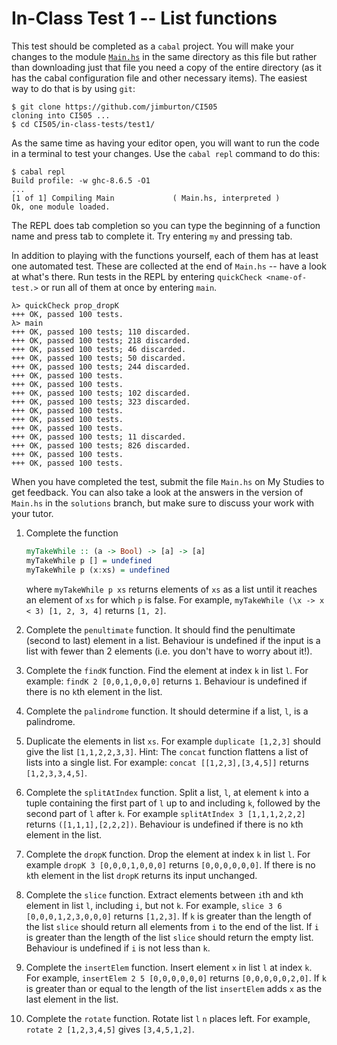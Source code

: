 # In-Class Test 1 -- List functions

This test should be completed as a `cabal` project. You will make
your changes to the module [`Main.hs`](Main.hs) in the same
directory as this file but rather than downloading just that file you
need a copy of the entire directory (as it has the cabal configuration file 
and other necessary items). The easiest way to do that is by using `git`:

```
$ git clone https://github.com/jimburton/CI505
cloning into CI505 ...
$ cd CI505/in-class-tests/test1/
```

As the same time as having your editor open,
you will want to run the code in a terminal to test your changes.  Use
the `cabal repl` command to do this:

```
$ cabal repl
Build profile: -w ghc-8.6.5 -O1
...
[1 of 1] Compiling Main             ( Main.hs, interpreted )
Ok, one module loaded.

```

The REPL does tab completion so you can type the beginning of a
function name and press tab to complete it. Try entering `my` and
pressing tab.

In addition to playing with the functions yourself, each of them has
at least one automated test. These are collected at the end of
`Main.hs` -- have a look at what's there. Run tests in the REPL by
entering `quickCheck <name-of-test.>` or run all of them at once by
entering `main`. 

```
λ> quickCheck prop_dropK
+++ OK, passed 100 tests.
λ> main
+++ OK, passed 100 tests; 110 discarded.
+++ OK, passed 100 tests; 218 discarded.
+++ OK, passed 100 tests; 46 discarded.
+++ OK, passed 100 tests; 50 discarded.
+++ OK, passed 100 tests; 244 discarded.
+++ OK, passed 100 tests.
+++ OK, passed 100 tests.
+++ OK, passed 100 tests; 102 discarded.
+++ OK, passed 100 tests; 323 discarded.
+++ OK, passed 100 tests.
+++ OK, passed 100 tests.
+++ OK, passed 100 tests.
+++ OK, passed 100 tests; 11 discarded.
+++ OK, passed 100 tests; 826 discarded.
+++ OK, passed 100 tests.
+++ OK, passed 100 tests.

```

When you have completed the test, submit the file `Main.hs` on My
Studies to get feedback. You can also take a look at the answers in
the version of `Main.hs` in the `solutions` branch, but make sure to
discuss your work with your tutor.

1. Complete the function
   ```haskell
   myTakeWhile :: (a -> Bool) -> [a] -> [a]
   myTakeWhile p [] = undefined
   myTakeWhile p (x:xs) = undefined
   ```

   where `myTakeWhile p xs` returns elements of `xs` as a list until it
   reaches an element of `xs` for which `p` is false. For example,
   `myTakeWhile (\x -> x < 3) [1, 2, 3, 4]` returns `[1, 2]`.

2. Complete the `penultimate` function. It should find the penultimate
   (second to last) element in a list. Behaviour is undefined if the input
   is a list with fewer than 2 elements (i.e. you don't have to worry about it!).

3. Complete the `findK` function. Find the element at index `k` in list `l`. For example: `findK 2
[0,0,1,0,0,0]` returns `1`. Behaviour is undefined if there is no `k`th element in the list.

14. Complete the `palindrome` function. It should determine if a list, `l`, is a palindrome.

5. Duplicate the elements in list `xs`. For example `duplicate
[1,2,3]` should give the list `[1,1,2,2,3,3]`. Hint: The `concat`
function flattens a list of lists into a single list. For example:
`concat [[1,2,3],[3,4,5]]` returns `[1,2,3,3,4,5]`.

6. Complete the `splitAtIndex` function. Split a list, `l`, at element `k` into a tuple containing the first
part of `l` up to and including `k`, followed by the second part of
`l` after `k`. For example `splitAtIndex 3 [1,1,1,2,2,2]` returns
`([1,1,1],[2,2,2])`. Behaviour is undefined if there is no `k`th element in the list.

7. Complete the `dropK` function. Drop the element at index `k` in
list `l`. For example `dropK 3 [0,0,0,1,0,0,0]` returns
`[0,0,0,0,0,0]`. If there is no `k`th element in the list `dropK`
returns its input unchanged.

8. Complete the `slice` function. Extract elements between `i`th and `k`th element in list `l`,
including `i`, but not `k`. For example, `slice 3 6
[0,0,0,1,2,3,0,0,0]` returns `[1,2,3]`. If `k` is greater than the length of the list `slice` should
return all elements from `i` to the end of the list. If `i` is greater than the length of the list `slice`
should return the empty list. Behaviour is undefined if `i` is not less than `k`.

9. Complete the `insertElem` function. Insert element `x` in list `l` at index `k`. For example,
`insertElem 2 5 [0,0,0,0,0,0]` returns `[0,0,0,0,0,2,0]`. If `k` is greater than or equal to the length 
of the list `insertElem` adds `x` as the last element in the list.

10. Complete the `rotate` function. Rotate list `l` `n` places left. For example, `rotate 2
[1,2,3,4,5]` gives `[3,4,5,1,2]`.
